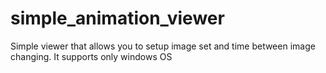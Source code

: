# simple_animation_viewer
Simple viewer that allows you to setup image set and time between image changing. It supports only windows OS
